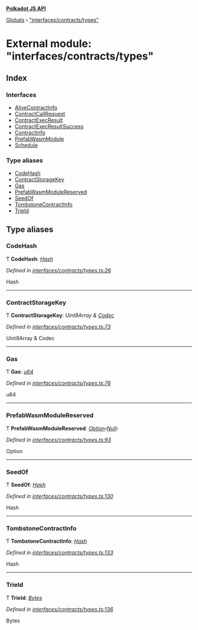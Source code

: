**[Polkadot JS API](../README.md)**

[Globals](../globals.md) › [&quot;interfaces/contracts/types&quot;](_interfaces_contracts_types_.md)

# External module: "interfaces/contracts/types"

## Index

### Interfaces

* [AliveContractInfo](../interfaces/_interfaces_contracts_types_.alivecontractinfo.md)
* [ContractCallRequest](../interfaces/_interfaces_contracts_types_.contractcallrequest.md)
* [ContractExecResult](../interfaces/_interfaces_contracts_types_.contractexecresult.md)
* [ContractExecResultSuccess](../interfaces/_interfaces_contracts_types_.contractexecresultsuccess.md)
* [ContractInfo](../interfaces/_interfaces_contracts_types_.contractinfo.md)
* [PrefabWasmModule](../interfaces/_interfaces_contracts_types_.prefabwasmmodule.md)
* [Schedule](../interfaces/_interfaces_contracts_types_.schedule.md)

### Type aliases

* [CodeHash](_interfaces_contracts_types_.md#codehash)
* [ContractStorageKey](_interfaces_contracts_types_.md#contractstoragekey)
* [Gas](_interfaces_contracts_types_.md#gas)
* [PrefabWasmModuleReserved](_interfaces_contracts_types_.md#prefabwasmmodulereserved)
* [SeedOf](_interfaces_contracts_types_.md#seedof)
* [TombstoneContractInfo](_interfaces_contracts_types_.md#tombstonecontractinfo)
* [TrieId](_interfaces_contracts_types_.md#trieid)

## Type aliases

###  CodeHash

Ƭ **CodeHash**: *[Hash](_interfaces_runtime_types_.md#hash)*

*Defined in [interfaces/contracts/types.ts:26](https://github.com/polkadot-js/api/blob/3720cf8/packages/types/src/interfaces/contracts/types.ts#L26)*

Hash

___

###  ContractStorageKey

Ƭ **ContractStorageKey**: *Uint8Array & [Codec](../interfaces/_types_.codec.md)*

*Defined in [interfaces/contracts/types.ts:73](https://github.com/polkadot-js/api/blob/3720cf8/packages/types/src/interfaces/contracts/types.ts#L73)*

Uint8Array & Codec

___

###  Gas

Ƭ **Gas**: *[u64](../interfaces/_interfaceregistry_.interfaceregistry.md#u64)*

*Defined in [interfaces/contracts/types.ts:76](https://github.com/polkadot-js/api/blob/3720cf8/packages/types/src/interfaces/contracts/types.ts#L76)*

u64

___

###  PrefabWasmModuleReserved

Ƭ **PrefabWasmModuleReserved**: *[Option](../classes/_codec_option_.option.md)‹[Null](../classes/_primitive_null_.null.md)›*

*Defined in [interfaces/contracts/types.ts:93](https://github.com/polkadot-js/api/blob/3720cf8/packages/types/src/interfaces/contracts/types.ts#L93)*

Option<Null>

___

###  SeedOf

Ƭ **SeedOf**: *[Hash](_interfaces_runtime_types_.md#hash)*

*Defined in [interfaces/contracts/types.ts:130](https://github.com/polkadot-js/api/blob/3720cf8/packages/types/src/interfaces/contracts/types.ts#L130)*

Hash

___

###  TombstoneContractInfo

Ƭ **TombstoneContractInfo**: *[Hash](_interfaces_runtime_types_.md#hash)*

*Defined in [interfaces/contracts/types.ts:133](https://github.com/polkadot-js/api/blob/3720cf8/packages/types/src/interfaces/contracts/types.ts#L133)*

Hash

___

###  TrieId

Ƭ **TrieId**: *[Bytes](../classes/_primitive_bytes_.bytes.md)*

*Defined in [interfaces/contracts/types.ts:136](https://github.com/polkadot-js/api/blob/3720cf8/packages/types/src/interfaces/contracts/types.ts#L136)*

Bytes